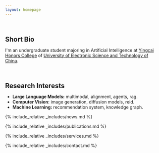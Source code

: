 ```yaml
---
layout: homepage
---
```


<h1 id="about-me"></h1>

<h2 style="margin: 60px 0px 10px;">Short Bio</h2>

I'm an undergraduate student majoring in Artificial Intelligence at [Yingcai Honors College](https://www.yingcai.uestc.edu.cn/index.htm) of [University of Electronic Science and Technology of China](https://www.uestc.edu.cn/).

<h1 id="research-interests"></h1>

<h2 style="margin: 60px 0px 10px;">Research Interests</h2>

- **Large Language Models:** multimodal, alignment, agents, rag.
- **Computer Vision:** image generation, diffusion models, reid.
- **Machine Learning:** recommendation system, knowledge graph.

<!--
<strong style="color:#e74d3c; font-weight:600"><strong style="color:#e74d3c; font-weight:600">I am currently on the 2023-2024 academic job market, looking for faculty positions in CS, CSE, ECE, IEOR, etc., related to Artificial Intelligence, Computer Vision, and Machine Learning. Please feel free to contact me if you are interested. I am also happy to give talks on my research in related seminars.</strong></strong>
-->

{% include_relative _includes/news.md %}

{% include_relative _includes/publications.md %}

<!-- {% include_relative _includes/preprints.md %}

{% include_relative _includes/teaching.md %}

{% include_relative _includes/talks.md %} -->

{% include_relative _includes/services.md %}

{% include_relative _includes/contact.md %}

<script type='text/javascript' id='clustrmaps' src='//cdn.clustrmaps.com/map_v2.js?cl=ffffff&w=a&t=n&d=6Rxz691fLksdEWBSvB3dNcZ2zUeCjGixNlaXP5xsIh8'></script>
